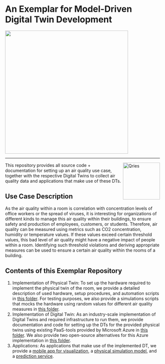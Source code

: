 # An Exemplar for Model-Driven Digital Twin Development

<img align="Center" src="https://www.cdg.ac.at/typo3conf/ext/rockit_theme/Resources/Public/images/Logo.png" width= 400/> 

--------------------------------------
<a href="https://cdl-mint.se.jku.at/" >
<img alt="Qries" align="Right" src="https://cdl-mint.se.jku.at/wp-content/uploads/2019/04/CDL-MINT.png"
width=120" height="120">
</a>

This repository provides all source code + documentation for setting up an air quality use case, together with the respective Digital Twins to collect air quality data and applications that make use of these DTs.
                       
## Use Case Description
As the air quality within a room is correlation with concentration levels of office workers or the spread of viruses, it is interesting for organizations of different kinds to manage this air quality within their buildings, to ensure safety and production of employees, customers, or students. Therefore, air quality can be measured using metrics such as CO2 concentration, humidity or temperature values. If these values exceed certain threshold values, this bad level of air quality might have a negative impact of people within a room. Identifying such threshold violations and deriving appropriate measures can be used to ensure a certain air quality within the rooms of a building.

## Contents of this Exemplar Repository
1. Implementation of Physical Twin: To set up the hardware required to implement the physical twin of the room, we provide a detailed description of used hardware, setup procedures, and automation scripts in [this folder](./physical_twin/hardware_setup). For testing purposes, we also provide a simulations scripts that mocks the hardware using random values for different air quality measures in [this folder](./physical_twin/simulated_hardware).
2. Implementation of Digital Twin: As an industry-scale implementation of Digital Twins and required infrastructure to run them, we provide documentation and code for setting up the DTs for the provided physical twins using existing PaaS-tools provided by Microsoft Azure in [this folder](./digital_twin/azure). We also provide two open-source alternatives for this Azure implementation in [this folder](./digital_twin/open-source).
3. Applications: As applications that make use of the implemented DT, we provide a [mobile app for visualization](./applications/visualisation), a [physical simulation model](./applications/physical_modelling), and a [prediction service](./applications/machine_learning). 
